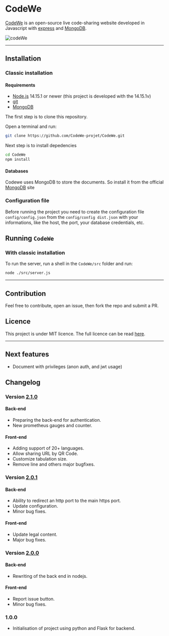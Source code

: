 # CodeWe

[CodeWe](https://codewe.org/) is an open-source live code-sharing website developed in Javascript with [express](https://expressjs.com/) and [MongoDB](https://www.mongodb.com/).

![codeWe](https://github.com/allEyezOnCode/CodeWe/blob/master/imgs/ex.gif?raw=True "codeWe - exemple")

---

## Installation

### Classic installation

#### Requirements

* [Node.js](https://nodejs.org/en/download/) 14.15.1 or newer (this project is developed with the 14.15.1v)
* [git](https://git-scm.com/downloads)
* [MongoDB](https://www.mongodb.com/)

The first step is to clone this repository.

Open a terminal and run:

```bash
git clone https://github.com/CodeWe-projet/CodeWe.git
```

Next step is to install depedencies

```bash
cd CodeWe
npm install
```

#### Databases

Codewe uses MongoDB to store the documents. So install it from the official [MongoDB](https://www.mongodb.com/) site

### Configuration file

Before running the project you need to create the configuration file `config/config.json` from the `config/config dist.json` with your informations, like the host, the port, your database credentials, etc.

## Running `CodeWe`

### With classic installation

To run the server, run a shell in the `CodeWe/src` folder and run:

```bash
node ./src/server.js
```

---

## Contribution

Feel free to contribute, open an issue, then fork the repo and submit a PR.


## Licence

This project is under MIT licence. The full licence can be read [here](https://github.com/CodeWe-projet/CodeWe/blob/master/LICENCE.md).

---

## Next features

* Document with privileges (anon auth, and jwt usage)


## Changelog

### Version [2.1.0](https://github.com/CodeWe-projet/CodeWe/pull/40)
#### Back-end
* Preparing the back-end for authentication.
* New prometheus gauges and counter.

#### Front-end
* Adding support of 20+ languages.
* Allow sharing URL by QR Code.
* Customize tabulation size.
* Remove line and others major bugfixes.

### Version [2.0.1](https://github.com/CodeWe-projet/CodeWe/pull/26)
#### Back-end
* Ability to redirect an http port to the main https port.
* Update configuration.
* Minor bug fixes.

#### Front-end
* Update legal content.
* Major bug fixes.

### Version [2.0.0](https://github.com/CodeWe-projet/CodeWe/tree/ad25d132ab92c0b9de227c9aedf04bda3f19681b)
#### Back-end
* Rewriting of the back end in nodejs.

#### Front-end
* Report issue button.
* Minor bug fixes.

### 1.0.0
* Initialisation of project using python and Flask for backend.
